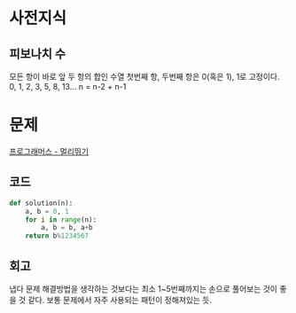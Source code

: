 # 사전지식

## 피보나치 수

모든 항이 바로 앞 두 항의 합인 수열
첫번째 항, 두번째 항은 0(혹은 1), 1로 고정이다.
0, 1, 2, 3, 5, 8, 13...
n = n-2 + n-1

# 문제

[프로그래머스 - 멀리뛰기](https://school.programmers.co.kr/learn/courses/30/lessons/12914)

## 코드

```python
def solution(n):
    a, b = 0, 1
    for i in range(n):
        a, b = b, a+b
    return b%1234567
```

## 회고

냅다 문제 해결방법을 생각하는 것보다는 최소 1~5번째까지는 손으로 풀어보는 것이 좋을 것 같다.
보통 문제에서 자주 사용되는 패턴이 정해져있는 듯.
